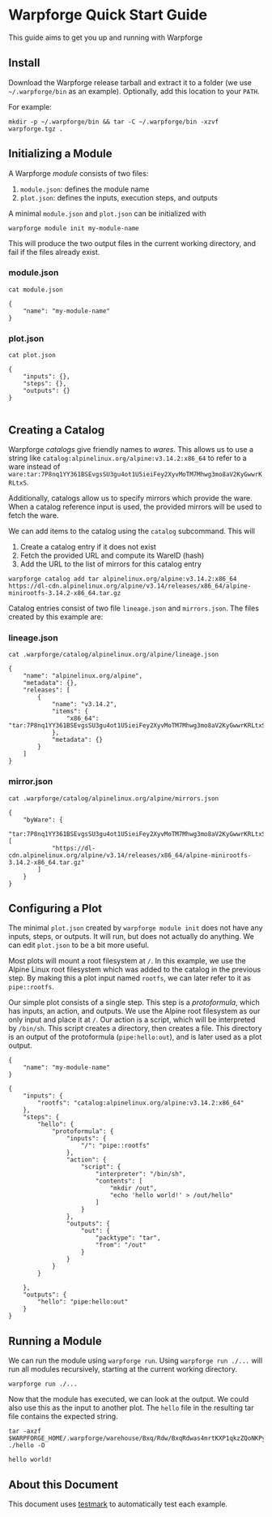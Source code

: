 # Warpforge Quick Start Guide

This guide aims to get you up and running with Warpforge

## Install

Download the Warpforge release tarball and extract it to a folder (we use `~/.warpforge/bin` as an example).
Optionally, add this location to your `PATH`.

For example:

```
mkdir -p ~/.warpforge/bin && tar -C ~/.warpforge/bin -xzvf warpforge.tgz .
```

## Initializing a Module

A Warpforge *module* consists of two files: 
1. `module.json`: defines the module name
2. `plot.json`: defines the inputs, execution steps, and outputs

A minimal `module.json` and `plot.json` can be initialized with

[testmark]:# (quickstart/module-init/sequence)
```
warpforge module init my-module-name
```

This will produce the two output files in the current working directory, and
fail if the files already exist.

### module.json
[testmark]:# (quickstart/module-init/then-check-module/script)
```
cat module.json
```

[testmark]:# (quickstart/module-init/then-check-module/output)
```
{
	"name": "my-module-name"
}
```

### plot.json
[testmark]:# (quickstart/module-init/then-check-plot/script)
```
cat plot.json
```

[testmark]:# (quickstart/module-init/then-check-plot/output)
```
{
	"inputs": {},
	"steps": {},
	"outputs": {}
}
```

[testmark]:# (quickstart/module-init/fs/placeholder-so-we-exec-in-a-temp-dir)
```
```

## Creating a Catalog

Warpforge *catalogs* give friendly names to *wares*. This allows us to use a string like
`catalog:alpinelinux.org/alpine:v3.14.2:x86_64` to refer to a ware instead of 
`ware:tar:7P8nq1YY361BSEvgsSU3gu4ot1U5ieiFey2XyvMoTM7Mhwg3mo8aV2KyGwwrKRLtxS`.

Additionally, catalogs allow us to specify mirrors which provide the ware. When a catalog
reference input is used, the provided mirrors will be used to fetch the ware.

We can add items to the catalog using the `catalog` subcommand. This will
1. Create a catalog entry if it does not exist
2. Fetch the provided URL and compute its WareID (hash)
3. Add the URL to the list of mirrors for this catalog entry

[testmark]:# (quickstart/sequence)
```
warpforge catalog add tar alpinelinux.org/alpine:v3.14.2:x86_64 https://dl-cdn.alpinelinux.org/alpine/v3.14/releases/x86_64/alpine-minirootfs-3.14.2-x86_64.tar.gz
```

Catalog entries consist of two file `lineage.json` and `mirrors.json`. The files created
by this example are:

### lineage.json
[testmark]:# (quickstart/then-check-lineage/script)
```
cat .warpforge/catalog/alpinelinux.org/alpine/lineage.json
```

[testmark]:# (quickstart/then-check-lineage/output)
```
{
	"name": "alpinelinux.org/alpine",
	"metadata": {},
	"releases": [
		{
			"name": "v3.14.2",
			"items": {
				"x86_64": "tar:7P8nq1YY361BSEvgsSU3gu4ot1U5ieiFey2XyvMoTM7Mhwg3mo8aV2KyGwwrKRLtxS"
			},
			"metadata": {}
		}
	]
}
```

### mirror.json
[testmark]:# (quickstart/then-check-mirrors/script)
```
cat .warpforge/catalog/alpinelinux.org/alpine/mirrors.json
```

[testmark]:# (quickstart/then-check-mirrors/output)
```
{
	"byWare": {
		"tar:7P8nq1YY361BSEvgsSU3gu4ot1U5ieiFey2XyvMoTM7Mhwg3mo8aV2KyGwwrKRLtxS": [
			"https://dl-cdn.alpinelinux.org/alpine/v3.14/releases/x86_64/alpine-minirootfs-3.14.2-x86_64.tar.gz"
		]
	}
}
```

## Configuring a Plot

The minimal `plot.json` created by `warpforge module init` does not have any inputs, steps,
or outputs. It will run, but does not actually do anything. We can edit `plot.json` to 
be a bit more useful.

Most plots will mount a root filesystem at `/`. In this example, we use the Alpine Linux root filesystem which was added to the catalog in the previous step. By making this a plot input named `rootfs`, we can later refer to it as `pipe::rootfs`.

Our simple plot consists of a single step. This step is a *protoformula*, which has inputs, an action, and outputs. We use the Alpine root filesystem as our only input and place it at `/`. Our action is a script, which will be interpreted by `/bin/sh`. This script creates a directory, then creates a file. This directory is an output of the protoformula (`pipe:hello:out`), and is later used as a plot output.

[testmark]:# (quickstart/fs/module.json)
```
{
    "name": "my-module-name"
}
```

[testmark]:# (quickstart/fs/plot.json)
```
{
	"inputs": {
		"rootfs": "catalog:alpinelinux.org/alpine:v3.14.2:x86_64"
	},
	"steps": {
		"hello": {
			"protoformula": {
				"inputs": {
					"/": "pipe::rootfs"
				},
				"action": {
					"script": {
                        "interpreter": "/bin/sh",
						"contents": [
                            "mkdir /out",
							"echo 'hello world!' > /out/hello"
						]
					}
				},
				"outputs": {
                    "out": {
                        "packtype": "tar",
                        "from": "/out"
                    }
				}
			}
		}

	},
	"outputs": {
        "hello": "pipe:hello:out"
	}
}
```

## Running a Module

We can run the module using `warpforge run`. Using `warpforge run ./...` will run all modules recursively, starting at the current working directory.

[testmark]:# (quickstart/then-run/sequence)
```
warpforge run ./...
```

Now that the module has executed, we can look at the output. We could also use this as the input to another plot. The `hello` file in the resulting tar file contains the expected string.

[testmark]:# (quickstart/then-check-output/script)
```
tar -axzf $WARPFORGE_HOME/.warpforge/warehouse/Bxq/Rdw/BxqRdwas4mrtKXP1qkzZQoNKPyH72JK3wC4d7UY9gqp67JthyytZdvwQCKcJcWgr6 ./hello -O
```

[testmark]:# (quickstart/then-check-output/output)
```
hello world!
```

## About this Document

This document uses [testmark](https://github.com/warpfork/go-testmark) to automatically
test each example. 